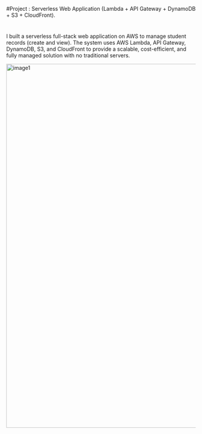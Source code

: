 #Project : Serverless Web Application (Lambda + API Gateway + DynamoDB + S3 + CloudFront).
#
I built a serverless full-stack web application on AWS to manage student records (create and view). The system uses AWS Lambda, API Gateway, DynamoDB, S3, and CloudFront to provide a scalable, cost-efficient, and fully managed solution with no traditional servers.

<img width="1915" height="966" alt="image1" src="https://github.com/user-attachments/assets/959cd5c8-04eb-45c3-9350-53a3a17a6247" />
